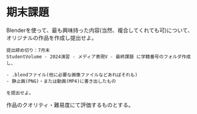 # 期末課題

Blenderを使って、最も興味持った内容(当然、複合してくれても可)について、オリジナルの作品を作成し提出せよ。

```
提出締め切り：7月末
StudentVolume - 2024演習 - メディア表現V - 最終課題 に学籍番号のフォルダ作成し、

- .blendファイル(他に必要な画像ファイルなどあればそれも)
- 静止画(PNG)・または動画(MP4)に書き出したもの

を提出せよ。
```

作品のクオリティ・難易度にて評価するものとする。